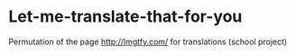 # Let-me-translate-that-for-you
Permutation of the page http://lmgtfy.com/ for translations (school project)
